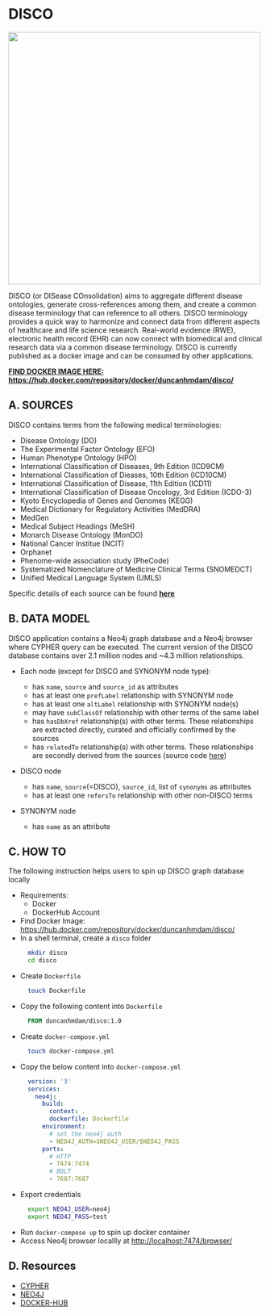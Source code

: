 # DISCO
<img src="psoriatic_arthritis.png" width="500"/>

DISCO (or DISease COnsolidation) aims to aggregate different disease ontologies, generate cross-references among them, and create a common disease terminology that can reference to all others. DISCO terminology provides a quick way to harmonize and connect data from different aspects of healthcare and life science research. Real-world evidence (RWE), electronic health record (EHR) can now connect with biomedical and clinical research data via a common disease terminology. DISCO is currently published as a docker image and can be consumed by other applications. 

<b><u>FIND DOCKER IMAGE HERE: https://hub.docker.com/repository/docker/duncanhmdam/disco/</u></b>

## A. SOURCES

DISCO contains terms from the following medical terminologies:
- Disease Ontology (DO)
- The Experimental Factor Ontology (EFO)
- Human Phenotype Ontology (HPO)
- International Classification of Diseases, 9th Edition (ICD9CM)
- International Classification of Dieases, 10th Edition (ICD10CM)
- International Classification of Disease, 11th Edition (ICD11)
- International Classification of Disease Oncology, 3rd Edition (ICDO-3)
- Kyoto Encyclopedia of Genes and Genomes (KEGG)
- Medical Dictionary for Regulatory Activities (MedDRA)
- MedGen
- Medical Subject Headings (MeSH)
- Monarch Disease Ontology (MonDO)
- National Cancer Institue (NCIT)
- Orphanet 
- Phenome-wide association study (PheCode)
- Systematized Nomenclature of Medicine Clinical Terms (SNOMEDCT)
- Unified Medical Language System (UMLS)

Specific details of each source can be found <u><b>[here](./resources/source_urls.md)</b></u>

## B. DATA MODEL

DISCO application contains a Neo4j graph database and a Neo4j browser where CYPHER query can be executed. The current version of the DISCO database contains over 2.1 million nodes and ~4.3 million relationships. 

- Each node (except for DISCO and SYNONYM node type): 
  - has `name`, `source` and `source_id` as attributes
  - has at least one `prefLabel` relationship with SYNONYM node
  - has at least one `altLabel` relationship with SYNONYM node(s)
  - may have `subClassOf` relationship with other terms of the same label
  - has `hasDbXref` relationship(s) with other terms. These relationships are extracted directly, curated and officially confirmed by the sources
  - has `relatedTo` relationship(s) with other terms. These relationships are secondly derived from the sources (source code [here](./src/knowledge_graph/stage_2/stage_relatedTo_rel.clj))

- DISCO node
  - has `name`, `source`(=DISCO), `source_id`, list of `synonyms` as attributes
  - has at least one `refersTo` relationship with other non-DISCO terms

- SYNONYM node
  - has `name` as an attribute

## C. HOW TO
The following instruction helps users to spin up DISCO graph database locally

- Requirements:
  - Docker
  - DockerHub Account
- Find Docker Image: <https://hub.docker.com/repository/docker/duncanhmdam/disco/>
- In a shell terminal, create a `disco` folder
  ```sh
    mkdir disco
    cd disco
  ```
- Create `Dockerfile`
  ```sh
    touch Dockerfile
  ```
- Copy the following content into `Dockerfile`
  ```dockerfile
    FROM duncanhmdam/disco:1.0
  ```
- Create `docker-compose.yml`
  ```sh
    touch docker-compose.yml
  ```
- Copy the below content into `docker-compose.yml`
  ```yaml
    version: '3'
    services:
      neo4j:
        build:
          context: .
          dockerfile: Dockerfile
        environment:
          # set the neo4j auth
          - NEO4J_AUTH=$NEO4J_USER/$NEO4J_PASS
        ports:
          # HTTP
          - 7474:7474
          # BOLT
          - 7687:7687
  ```
- Export credentials
  ```sh
    export NEO4J_USER=neo4j
    export NEO4J_PASS=test
  ```
- Run `docker-compose up` to spin up docker container
- Access Neo4j browser locallly at <http://localhost:7474/browser/>

## D. Resources
- [CYPHER](https://neo4j.com/developer/cypher/)
- [NEO4J](https://neo4j.com/)
- [DOCKER-HUB](https://hub.docker.com/repository/docker/duncanhmdam/disco/)
